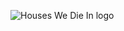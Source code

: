 ![Houses We Die In logo](https://github.com/mbise1993/houseswediein-website/blob/main/public/assets/logo-black.png?raw=true)
